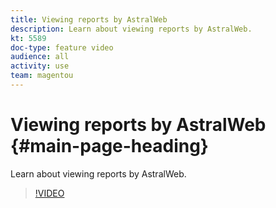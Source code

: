 ```yaml
---
title: Viewing reports by AstralWeb
description: Learn about viewing reports by AstralWeb.
kt: 5589
doc-type: feature video
audience: all
activity: use
team: magentou
---
```


# Viewing reports by AstralWeb {#main-page-heading}

Learn about viewing reports by AstralWeb.

>[!VIDEO](https://video.tv.adobe.com/v/35750)
